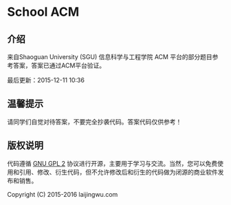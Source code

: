 # School ACM

## 介绍

来自Shaoguan University (SGU) 信息科学与工程学院 ACM 平台的部分题目参考答案，答案已通过ACM平台验证。

最后更新：2015-12-11 10:36

## 温馨提示

请同学们自觉对待答案，不要完全抄袭代码。答案代码仅供参考！

## 版权说明

代码遵循 <u>GNU GPL 2</u> 协议进行开源，主要用于学习与交流。当然，您可以免费使用和引用、修改、衍生代码，但不允许修改后和衍生的代码做为闭源的商业软件发布和销售。

Copyright (C) 2015-2016 laijingwu.com


